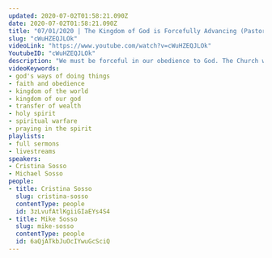 ```yaml
---
updated: 2020-07-02T01:58:21.090Z
date: 2020-07-02T01:58:21.090Z
title: "07/01/2020 | The Kingdom of God is Forcefully Advancing (Pastors Cristina & Mike Sosso)"
slug: "cWuHZEQJLOk"
videoLink: "https://www.youtube.com/watch?v=cWuHZEQJLOk"
YoutubeID: "cWuHZEQJLOk"
description: "We must be forceful in our obedience to God. The Church will become more wise in God's ways of Doing things to initiate the transfer of wealth influence and affluence. Through prayer and intercession we will see the will of God manifested in our lives. This sermon was delivered by Pastor Michael Sosso and Pastor Cristina Sosso at Freedom Fellowship Church International."
videoKeywords:
- god's ways of doing things
- faith and obedience
- kingdom of the world
- kingdom of our god
- transfer of wealth
- holy spirit
- spiritual warfare
- praying in the spirit
playlists:
- full sermons
- livestreams
speakers:
- Cristina Sosso
- Michael Sosso
people:
- title: Cristina Sosso
  slug: cristina-sosso
  contentType: people
  id: 3zLvufAtlKgiiGIaEYs4S4
- title: Mike Sosso
  slug: mike-sosso
  contentType: people
  id: 6aQjATkbJuOcIYwuGcSciQ
---
```

